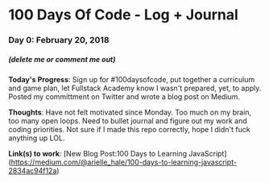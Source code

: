 # 100 Days Of Code - Log + Journal

### Day 0: February 20, 2018
##### (delete me or comment me out)

**Today's Progress**: Sign up for #100daysofcode, put together a curriculum and game plan, let Fullstack Academy know I wasn't prepared, yet, to apply. Posted my committment on Twitter and wrote a blog post on Medium.

**Thoughts**: Have not felt motivated since Monday. Too much on my brain, too many open loops. Need to bullet journal and figure out my work and coding priorities. Not sure if I made this repo correctly, hope I didn't fuck anything up LOL.

**Link(s) to work**: [New Blog Post:100 Days to Learning JavaScript] (https://medium.com/@arielle_hale/100-days-to-learning-javascript-2834ac94f12a)


